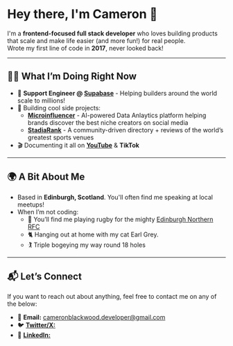 # Hey there, I'm Cameron 👋

I'm a **frontend-focused full stack developer** who loves building products that scale and make life easier (and more fun!) for real people.  
Wrote my first line of code in **2017**, never looked back!

---

## 👨‍💻 What I’m Doing Right Now

- 💼 **Support Engineer @ [Supabase](https://supabase.com/)** - Helping builders around the world scale to millions!
- 🌱 Building cool side projects:
  - [**Microinfluencer**](https://microinfluencer.club/) - AI-powered Data Anlaytics platform helping brands discover the best niche creators on social media
  - [**StadiaRank**](https://www.stadiarank.com/) - A community-driven directory + reviews of the world’s greatest sports venues
- 🎬 Documenting it all on **[YouTube](https://youtube.com)** & **TikTok** 

---

## 🌍 A Bit About Me

- Based in **Edinburgh, Scotland**. You'll often find me speaking at local meetups!
- When I’m not coding:
  - 🏉 You’ll find me playing rugby for the mighty [Edinburgh Northern RFC](https://www.enrfc.co.uk/)  
  - 🐈 Hanging out at home with my cat Earl Grey.
  - 🏌️ Triple bogeying my way round 18 holes  

---

## 📬 Let’s Connect  

If you want to reach out about anything, feel free to contact me on any of the below:

- 📧 **Email:** cameronblackwood.developer@gmail.com  
- 🐦 [**Twitter/X:**](https://x.com/CamBlackwood95)
- 💼 [**LinkedIn:**](https://www.linkedin.com/in/cameron-blackwood/)




